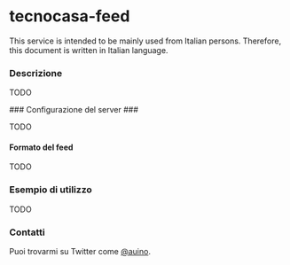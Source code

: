 # tecnocasa-feed

This service is intended to be mainly used from Italian persons.
Therefore, this document is written in Italian language.

### Descrizione ###

TODO

### Configurazione del server ###

TODO

#### Formato del feed ####

TODO

### Esempio di utilizzo ###

TODO

### Contatti ###

Puoi trovarmi su Twitter come [@auino](https://twitter.com/auino).
